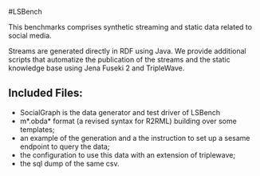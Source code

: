 
#LSBench

This benchmarks comprises synthetic streaming and static data related to social media.

Streams are generated directly in RDF using Java. We provide additional scripts that automatize the publication of the streams and the static knowledge base using Jena Fuseki 2 and TripleWave.


## Included Files:

- SocialGraph is the data generator and test driver of LSBench
-   m*.obda* format (a revised syntax for R2RML) building over some templates;
- an example of the generation and a the instruction to set up a sesame endpoint to query the data;
- the configuration to use this data with an extension of triplewave;
- the sql dump of the same csv.
